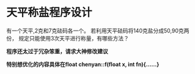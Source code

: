 # 天平称盐程序设计
 有一个天平,2克和7克砝码各一个。 若利用天平砝码将140克盐分成50,90克两份， 规定只能使用3次天平进行称量，有哪些方法？


<b>程序还太过于冗杂笨重，请求大神修改建议<b/>
 
特别想优化的内容具体在float chenyan::f(float x, int fn){……}
